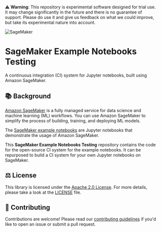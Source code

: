 :warning: **Warning**: This repository is experimental software designed for trial use. It may change significantly in the future and there is no guarantee of support. Please do use it and give us feedback on what we could improve, but take its experimental nature into account.

![SageMaker](https://github.com/aws/sagemaker-example-notebooks-testing/raw/main/branding/icon/sagemaker-banner.png)

# SageMaker Example Notebooks Testing

A continuous integration (CI) system for Jupyter notebooks, built using Amazon SageMaker.

## :books: Background

[Amazon SageMaker](https://aws.amazon.com/sagemaker/) is a fully managed service for data science and machine learning (ML) workflows.
You can use Amazon SageMaker to simplify the process of building, training, and deploying ML models.

The [SageMaker example notebooks](https://sagemaker-examples.readthedocs.io/en/latest/) are Jupyter notebooks that demonstrate the usage of Amazon SageMaker.

This **SageMaker Example Notebooks Testing** repository contains the code for the open-source CI system for the example notebooks.
It can be repurposed to build a CI system for your own Jupyter notebooks on SageMaker.

## :balance_scale: License

This library is licensed under the [Apache 2.0 License](http://aws.amazon.com/apache2.0/).
For more details, please take a look at the [LICENSE](https://github.com/aws/sagemaker-example-notebooks-testing/blob/main/LICENSE) file.

## :handshake: Contributing

Contributions are welcome!
Please read our [contributing guidelines](https://github.com/aws/sagemaker-example-notebooks-testing/blob/main/CONTRIBUTING.md)
if you'd like to open an issue or submit a pull request.
